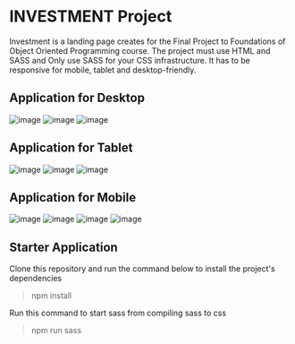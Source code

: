 # INVESTMENT Project

Investment is a landing page creates for the Final Project to Foundations of Object Oriented Programming course.  The project must use HTML and SASS and Only use SASS for your CSS infrastructure. It has to be responsive for mobile, tablet and desktop-friendly.

## Application for Desktop

![image](https://user-images.githubusercontent.com/69126878/214143329-ec7f1438-be88-4726-a17f-9da4eaae7eaf.png)
![image](https://user-images.githubusercontent.com/69126878/214143750-4c67160c-c9df-4a0e-b528-6a4cd9b2ba39.png)
![image](https://user-images.githubusercontent.com/69126878/214143943-5016fc4a-670e-40c2-98b6-5d9d21ef6b7d.png)

## Application for Tablet

![image](https://user-images.githubusercontent.com/69126878/214144283-8d756a7e-a45e-4a6d-b8c9-7ad2f02495e9.png)
![image](https://user-images.githubusercontent.com/69126878/214144356-756ff85a-3b4b-436f-b7d2-3f6b6d22d50b.png)
![image](https://user-images.githubusercontent.com/69126878/214144494-be41eb39-ebcc-44ad-95bf-8e50140d4620.png)

## Application for Mobile

![image](https://user-images.githubusercontent.com/69126878/214144778-d718166e-6c43-4b84-a16c-544ec081151e.png)
![image](https://user-images.githubusercontent.com/69126878/214144831-bd22dfef-a72d-45b8-9852-471437db7b25.png)
![image](https://user-images.githubusercontent.com/69126878/214144891-c84658f3-c40a-4800-bbc0-fa44d3683df4.png)
![image](https://user-images.githubusercontent.com/69126878/214144983-8edb12b7-6607-47f8-8775-1bbd6426036c.png)

## Starter Application

Clone this repository and run the command below to install the project's dependencies

> npm install

Run this command to start sass from compiling sass to css

> npm run sass
